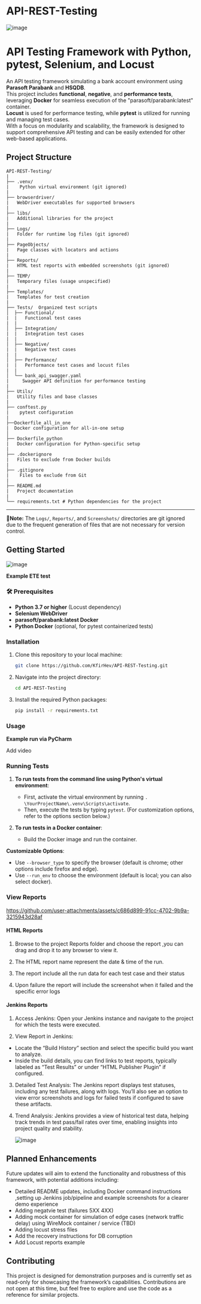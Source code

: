 # API-REST-Testing

![image](https://github.com/user-attachments/assets/f49972e6-4dd9-4d6e-a488-a8ab7d70b7c8)

# API Testing Framework with Python, pytest, Selenium, and Locust

An API testing framework simulating a bank account environment using **Parasoft Parabank** and **HSQDB**.  
This project includes **functional**, **negative**, and **performance tests**, leveraging **Docker** for seamless execution of the "parasoft/parabank:latest" container.  
**Locust** is used for performance testing, while **pytest** is utilized for running and managing test cases.  
With a focus on modularity and scalability, the framework is designed to support comprehensive API testing and can be easily extended for other web-based applications.

## Project Structure
```
API-REST-Testing/
|
├── .venv/
|    Python virtual environment (git ignored)
|
├── browserdriver/
|   WebDriver executables for supported browsers
|
├── libs/
|   Additional libraries for the project
|
├── Logs/
|   Folder for runtime log files (git ignored)
|
├── PageObjects/
|   Page classes with locators and actions
|
├── Reports/
|   HTML test reports with embedded screenshots (git ignored)
|
├── TEMP/
|   Temporary files (usage unspecified)
|
├── Templates/
|   Templates for test creation
|
├── Tests/  Organized test scripts
│  ├── Functional/
|  |   Functional test cases
|  |
│  ├── Integration/ 
|  |   Integration test cases
|  |
│  ├── Negative/ 
|  |   Negative test cases
|  |
│  ├── Performance/
|  |   Performance test cases and locust files
|  |
│  └── bank_api_swagger.yaml 
|     Swagger API definition for performance testing
|
├── Utils/
|   Utility files and base classes
|
├── conftest.py
|    pytest configuration
|
├──Dockerfile_all_in_one 
|  Docker configuration for all-in-one setup
│
├── Dockerfile_python
|   Docker configuration for Python-specific setup
|
├── .dockerignore
|   Files to exclude from Docker builds
|
├── .gitignore
|    Files to exclude from Git
|
├── README.md
|   Project documentation
|
└── requirements.txt # Python dependencies for the project
```
---
**🚩Note:** The `Logs/`, `Reports/`, and `Screenshots/` directories are git ignored due to the frequent generation of files that are not necessary for version control.


## Getting Started

![image](https://github.com/user-attachments/assets/d6de4289-3562-4c95-a937-c58ae0a19253)


**Example ETE test**


### 🛠 Prerequisites
- **Python 3.7 or higher**  (Locust dependency)
- **Selenium WebDriver**  
- **parasoft/parabank:latest Docker**
- **Python Docker** (optional, for pytest containerized tests)  

### Installation

1. Clone this repository to your local machine:
    ```bash
    git clone https://github.com/KfirHev/API-REST-Testing.git
    ```

2. Navigate into the project directory:
    ```bash
    cd API-REST-Testing
    ```

3. Install the required Python packages:
    ```bash
    pip install -r requirements.txt
    ```

### Usage

**Example run via PyCharm**

Add video 

### Running Tests

1. **To run tests from the command line using Python's virtual environment**:
   - First, activate the virtual environment by running `. \YourProjectName\.venv\Scripts\activate`.
   - Then, execute the tests by typing `pytest`. (For customization options, refer to the options section below.)

2. **To run tests in a Docker container**:
   - Build the Docker image and run the container.

**Customizable Options**:
- Use `--browser_type` to specify the browser (default is chrome; other options include firefox and edge).
- Use `--run_env` to choose the environment (default is local; you can also select docker).

### View Reports


https://github.com/user-attachments/assets/c686d899-91cc-4702-9b9a-3215943d28af


#### HTML Reports

1. Browse to the project Reports folder and choose the report ,you can drag and drop it to any browser to view it.

2. The HTML report name represent the date & time of the run.

3. The report include all the run data for each test case and their status

4. Upon failure the report will include the screenshot when it failed and the specific error logs

#### Jenkins Reports 

1. Access Jenkins: Open your Jenkins instance and navigate to the project for which the tests were executed.

2. View Report in Jenkins:
 - Locate the “Build History” section and select the specific build you want to analyze.
 - Inside the build details, you can find links to test reports, typically labeled as “Test Results” or under “HTML Publisher Plugin” if configured.
3. Detailed Test Analysis: The Jenkins report displays test statuses, including any test failures, along with logs. You’ll also see an option to view error screenshots and logs for failed tests if configured to save these artifacts.
4. Trend Analysis: Jenkins provides a view of historical test data, helping track trends in test pass/fail rates over time, enabling insights into project quality and stability.
   
     ![image](https://github.com/user-attachments/assets/14e6db20-42f4-4823-a63d-b67cf055fb84)

## Planned Enhancements

Future updates will aim to extend the functionality and robustness of this framework, with potential additions including:

- Detailed README updates, including Docker command instructions ,setting up Jenkins job/pipeline and example screenshots for a clearer demo experience
- Adding negatvie test (failures 5XX 4XX) 
- Adding mock container for simulation of edge cases (network traffic delay) using WireMock container / service (TBD)
- Adding locust stress files
- Add the recovery instructions for DB corruption
- Add Locust reports example

## Contributing

This project is designed for demonstration purposes and is currently set as read-only for showcasing the framework’s capabilities. Contributions are not open at this time, but feel free to explore and use the code as a reference for similar projects.

